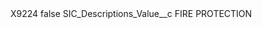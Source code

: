 <?xml version="1.0" encoding="UTF-8"?>
<CustomMetadata xmlns="http://soap.sforce.com/2006/04/metadata" xmlns:xsi="http://www.w3.org/2001/XMLSchema-instance" xmlns:xsd="http://www.w3.org/2001/XMLSchema">
    <label>X9224</label>
    <protected>false</protected>
    <values>
        <field>SIC_Descriptions_Value__c</field>
        <value xsi:type="xsd:string">FIRE PROTECTION</value>
    </values>
</CustomMetadata>
